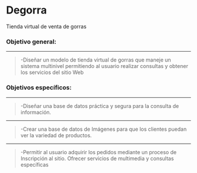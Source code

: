 # Degorra
Tienda virtual de venta de gorras


### Objetivo general:
***
> -Diseñar un modelo de tienda virtual de gorras que maneje un sistema multinivel permitiendo al usuario realizar consultas y obtener los servicios del sitio Web

### Objetivos específicos:
***
> -Diseñar una base de datos práctica y segura para la consulta de
información.
***
> -Crear una base de datos de Imágenes para que los clientes puedan
ver la variedad de productos.
***
> -Permitir al usuario adquirir los pedidos mediante un proceso de
Inscripción al sitio.
Ofrecer servicios de multimedia y consultas específicas
